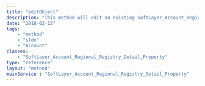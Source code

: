 ```yaml
---
title: "editObject"
description: "This method will edit an existing SoftLayer_Account_Regional_Registry_Detail_Property object. For more detail, see [SoftLayer_Account_Regional_Registry_Detail_Property::createObject](/reference/datatypes/$1/#$2). "
date: "2018-02-12"
tags:
    - "method"
    - "sldn"
    - "Account"
classes:
    - "SoftLayer_Account_Regional_Registry_Detail_Property"
type: "reference"
layout: "method"
mainService : "SoftLayer_Account_Regional_Registry_Detail_Property"
---
```

